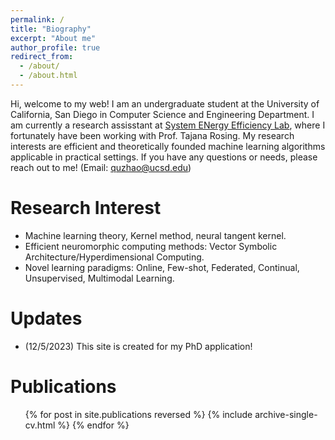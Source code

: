 ```yaml
---
permalink: /
title: "Biography"
excerpt: "About me"
author_profile: true
redirect_from: 
  - /about/
  - /about.html
---
```


Hi, welcome to my web! I am an undergraduate student at the University of California, San Diego in Computer Science and Engineering Department. I am currently a research assisstant at [System ENergy Efficiency Lab](http://varys.ucsd.edu/), where I fortunately have been working with Prof. Tajana Rosing. My research interests are efficient and theoretically founded machine learning algorithms applicable in practical settings. If you have any questions or needs, please reach out to me! (Email: quzhao@ucsd.edu)


Research Interest
======
- Machine learning theory, Kernel method, neural tangent kernel.
- Efficient neuromorphic computing methods: Vector Symbolic Architecture/Hyperdimensional Computing.
- Novel learning paradigms: Online, Few-shot, Federated, Continual, Unsupervised, Multimodal Learning.

Updates
======
- (12/5/2023) This site is created for my PhD application!


Publications
======
<ul>{% for post in site.publications reversed %}
  {% include archive-single-cv.html %}
{% endfor %}<ul>

